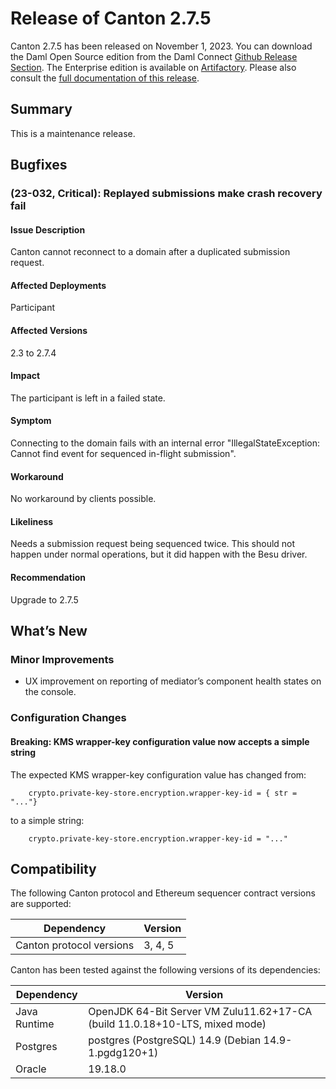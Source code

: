 # Release of Canton 2.7.5

Canton 2.7.5 has been released on November 1, 2023. You can download the Daml Open Source edition from the Daml Connect [Github Release Section](https://github.com/digital-asset/daml/releases/tag/2.7.5). The Enterprise edition is available on [Artifactory](https://digitalasset.jfrog.io/artifactory/canton-enterprise/canton-enterprise-2.7.5.zip).
Please also consult the [full documentation of this release](https://docs.daml.com/2.7.5/canton/about.html).

## Summary

This is a maintenance release.

## Bugfixes

### (23-032, Critical): Replayed submissions make crash recovery fail

#### Issue Description
Canton cannot reconnect to a domain after a duplicated submission request.

#### Affected Deployments
Participant

#### Affected Versions
2.3 to 2.7.4

#### Impact
The participant is left in a failed state.

#### Symptom
Connecting to the domain fails with an internal error "IllegalStateException: Cannot find event for sequenced in-flight submission".

#### Workaround
No workaround by clients possible.

#### Likeliness
Needs a submission request being sequenced twice.
This should not happen under normal operations, but it did happen with the Besu driver.

#### Recommendation
Upgrade to 2.7.5

## What’s New

### Minor Improvements
- UX improvement on reporting of mediator’s component health states on the console.

### Configuration Changes

#### Breaking: KMS wrapper-key configuration value now accepts a simple string
The expected KMS wrapper-key configuration value has changed from:

```
    crypto.private-key-store.encryption.wrapper-key-id = { str = "..."}
```

to a simple string:

```
    crypto.private-key-store.encryption.wrapper-key-id = "..."
```

## Compatibility

The following Canton protocol and Ethereum sequencer contract versions are supported:

| Dependency                 | Version                    |
|----------------------------|----------------------------|
| Canton protocol versions   | 3, 4, 5          |

Canton has been tested against the following versions of its dependencies:

| Dependency                 | Version                    |
|----------------------------|----------------------------|
| Java Runtime               | OpenJDK 64-Bit Server VM Zulu11.62+17-CA (build 11.0.18+10-LTS, mixed mode)               |
| Postgres                   | postgres (PostgreSQL) 14.9 (Debian 14.9-1.pgdg120+1)           |
| Oracle                     | 19.18.0             |
